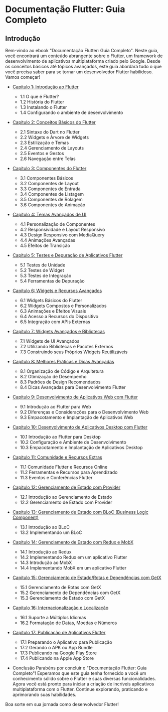 # Documentação Flutter: Guia Completo

## Introdução
Bem-vindo ao ebook "Documentação Flutter: Guia Completo". Neste guia, você encontrará um conteúdo abrangente sobre o Flutter, um framework de desenvolvimento de aplicativos multiplataforma criado pelo Google. Desde os conceitos básicos até tópicos avançados, este guia abordará tudo o que você precisa saber para se tornar um desenvolvedor Flutter habilidoso. Vamos começar!

- [Capítulo 1: Introdução ao Flutter](capitulos/cap1.md)
  - 1.1 O que é Flutter?
  - 1.2 História do Flutter
  - 1.3 Instalando o Flutter
  - 1.4 Configurando o ambiente de desenvolvimento

- [Capítulo 2: Conceitos Básicos do Flutter](capitulos/cap2.md)
  - 2.1 Sintaxe do Dart no Flutter
  - 2.2 Widgets e Árvore de Widgets
  - 2.3 Estilização e Temas
  - 2.4 Gerenciamento de Layouts
  - 2.5 Eventos e Gestos
  - 2.6 Navegação entre Telas

- [Capítulo 3: Componentes do Flutter](capitulos/cap3.md)
  - 3.1 Componentes Básicos
  - 3.2 Componentes de Layout
  - 3.3 Componentes de Entrada
  - 3.4 Componentes de Listagem
  - 3.5 Componentes de Rolagem
  - 3.6 Componentes de Animação

- [Capítulo 4: Temas Avançados de UI](capitulos/cap4.md)
  - 4.1 Personalização de Componentes
  - 4.2 Responsividade e Layout Responsivo
  - 4.3 Design Responsivo com MediaQuery
  - 4.4 Animações Avançadas
  - 4.5 Efeitos de Transição

- [Capítulo 5: Testes e Depuração de Aplicativos Flutter](capitulos/cap5.md)
  - 5.1 Testes de Unidade
  - 5.2 Testes de Widget
  - 5.3 Testes de Integração
  - 5.4 Ferramentas de Depuração

- [Capítulo 6: Widgets e Recursos Avançados](capitulos/cap6.md)
  - 6.1 Widgets Básicos do Flutter
  - 6.2 Widgets Compostos e Personalizados
  - 6.3 Animações e Efeitos Visuais
  - 6.4 Acesso a Recursos do Dispositivo
  - 6.5 Integração com APIs Externas

- [Capítulo 7: Widgets Avançados e Bibliotecas](capitulos/cap7.md)
  - 7.1 Widgets de UI Avançados
  - 7.2 Utilizando Bibliotecas e Pacotes Externos
  - 7.3 Construindo seus Próprios Widgets Reutilizáveis

- [Capítulo 8: Melhores Práticas e Dicas Avançadas](capitulos/cap8.md)
  - 8.1 Organização de Código e Arquitetura
  - 8.2 Otimização de Desempenho
  - 8.3 Padrões de Design Recomendados
  - 8.4 Dicas Avançadas para Desenvolvimento Flutter

- [Capítulo 9: Desenvolvimento de Aplicativos Web com Flutter](capitulos/cap9.md)
  - 9.1 Introdução ao Flutter para Web
  - 9.2 Diferenças e Considerações para o Desenvolvimento Web
  - 9.3 Empacotamento e Implantação de Aplicativos Web

- [Capítulo 10: Desenvolvimento de Aplicativos Desktop com Flutter](capitulos/cap10.md)
  - 10.1 Introdução ao Flutter para Desktop
  - 10.2 Configuração e Ambiente de Desenvolvimento
  - 10.3 Empacotamento e Implantação de Aplicativos Desktop

- [Capítulo 11: Comunidade e Recursos Extras](capitulos/cap11.md)
  - 11.1 Comunidade Flutter e Recursos Online
  - 11.2 Ferramentas e Recursos para Aprendizado
  - 11.3 Eventos e Conferências Flutter

- [Capítulo 12: Gerenciamento de Estado com Provider](capitulos/cap12.md)
  - 12.1 Introdução ao Gerenciamento de Estado
  - 12.2 Gerenciamento de Estado com Provider

- [Capítulo 13: Gerenciamento de Estado com BLoC (Business Logic Component)](capitulos/cap13.md)
  - 13.1 Introdução ao BLoC
  - 13.2 Implementando um BLoC

- [Capítulo 14: Gerenciamento de Estado com Redux e MobX](capitulos/cap14.md)
  - 14.1 Introdução ao Redux
  - 14.2 Implementando Redux em um aplicativo Flutter
  - 14.3 Introdução ao MobX
  - 14.4 Implementando MobX em um aplicativo Flutter

- [Capítulo 15: Gerenciamento de Estado/Rotas e Dependências com GetX](capitulos/cap15.md)
  - 15.1 Gerenciamento de Rotas com GetX
  - 15.2 Gerenciamento de Dependências com GetX
  - 15.3 Gerenciamento de Estado com GetX

- [Capítulo 16: Internacionalização e Localização](capitulos/cap16.md)
  - 16.1 Suporte a Múltiplos Idiomas
  - 16.2 Formatação de Datas, Moedas e Números

- [Capítulo 17: Publicação de Aplicativos Flutter](capitulos/cap17.md)
  - 17.1 Preparando o Aplicativo para Publicação
  - 17.2 Gerando o APK ou App Bundle
  - 17.3 Publicando na Google Play Store
  - 17.4 Publicando na Apple App Store

- Conclusão
Parabéns por concluir o "Documentação Flutter: Guia Completo"! Esperamos que este guia tenha fornecido a você um conhecimento sólido sobre o Flutter e suas diversas funcionalidades. Agora você está pronto para iniciar a criação de incríveis aplicativos multiplataforma com o Flutter. Continue explorando, praticando e aprimorando suas habilidades.

 Boa sorte em sua jornada como desenvolvedor Flutter!
